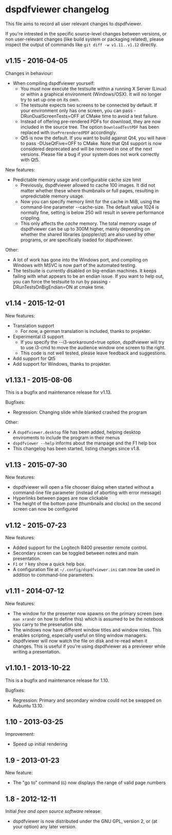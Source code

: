 dspdfviewer changelog
=====================

This file aims to record all user relevant changes to dspdfviewer.

If you're intrested in the specific source-level changes between versions,
or non user-relevant changes (like build system or packaging related), please
inspect the output of commands like `git diff -w v1.11..v1.12` directly.


v1.15 - 2016-04-05
------------------

Changes in behaviour:

* When compiling dspdfviewer yourself:
  * You must now execute the testsuite within a running X Server
    (Linux) or within a graphical environment (Windows/OSX).
    It will no longer try to set up one on its own.
  * The testsuite expects two screens to be connected by default.
    If your environment only has one screen, you can pass
    -DRunDualScreenTests=OFF at CMake time to avoid a test failure.
  * Instead of offering pre-rendered PDFs for download, they are now
    included in the source tree.  The option `DownloadTestPDF` has
    been replaced with `UsePrerenderedPDF` accordingly.
  * Qt5 is now the default.  If you want to build against Qt4,
    you will have to pass -DUseQtFive=OFF to CMake.
    Note that Qt4 support is now considered deprecated and will be
    removed in one of the next versions.  Please file a bug if your
    system does not work correctly with Qt5.

New features:

* Predictable memory usage and configurable cache size limit
  * Previously, dspdfviewer allowed to cache 100 images.  It did not
    matter whether these where thumbnails or full pages, resulting in
    unpredictable memory usage.
  * Now you can specify memory limit for the cache in MiB, using
    the command-line parameter --cache-size.  The default value 1024
    is normally fine, setting is below 250 will result in severe
    performance crippling.
  * This only affects the *cache* memory.  The total memory usage of
    dspdfviewer can be up to 300M higher, mainly depending on whether
    the shared libraries (poppler/qt) are also used by other programs,
    or are specifically loaded for dspdfviewer.

Other:

* A lot of work has gone into the Windows port, and compiling on
  Windows with MSVC is now part of the automated testing.
* The testsuite is currently disabled on big-endian machines.
  It keeps failing with what appears to be an endian issue.
  If you want to help out, you can force the testsuite to run
  by passing -DRunTestsOnBigEndian=ON at cmake time.


v1.14 - 2015-12-01
------------------

New features:

* Translation support
  * For now, a german translation is included, thanks to projekter.
* Experimental i3 support
  * If you specify the --i3-workaround=true option, dspdfviewer will try to
    use i3-cmd to move the audience window one screen to the right.
  * This code is not well tested, please leave feedback and suggestions.
* Add support for Qt5
* Add support for Windows, thanks to projekter.


v1.13.1 - 2015-08-06
--------------------

This is a bugfix and maintenance release for v1.13.

Bugfixes:

* Regression: Changing slide while blanked crashed the program

Other:

* A `dspdfviewer.desktop` file has been added, helping desktop enviroments
  to include the program in their menus
* `dspdfviewer --help` informs about the manpage and the F1 help box
* This changelog has been started, listing changes since v1.8.



v1.13 - 2015-07-30
------------------

New features:

* dspdfviewer will open a file chooser dialog when started without a
  command-line file parameter (instead of aborting with error message)
* Hyperlinks between pages are now clickable
* The height of the bottom pane (thumbnails and clocks) on the second
  screen can now be configured



v1.12 - 2015-07-23
------------------

New features:

* Added support for the Logitech R400 presenter remote control.
* Secondary screen can be toggled between notes and main presentation.
* `F1` or `?` key show a quick help box.
* A configuration file at `~/.config/dspdfviewer.ini` can now be
  used in addition to command-line parameters.



v1.11 - 2014-07-12
------------------

New features:

* The window for the presenter now spawns on the primary screen
  (see `man xrandr` on how to define this) which is assumed to be
  the notebook you carry to the presenation site.
* The windows now have different window titles and window roles.
  This enables scripting, especially useful on tiling window managers.
* dspdfviewer will now watch the file on disk and re-read when it changes.
  This is useful if you're using dspdfviewer as a previewer while
  writing a presentation.



v1.10.1 - 2013-10-22
--------------------

This is a bugfix and maintenance release for 1.10.

Bugfixes:

* Regression: Primary and secondary window could not be swapped on Kubuntu 13.10.



1.10 - 2013-03-25
-----------------

Improvement:

* Speed up initial rendering



1.9 - 2013-01-23
----------------

New feature:

* The "go to" command (`G`) now displays the range of valid page numbers



1.8 - 2012-12-11
----------------

Initial *free and open source software* release:

* dspdfviewer is now distributed under the GNU GPL, version 2, or
  (at your option) any later version.
